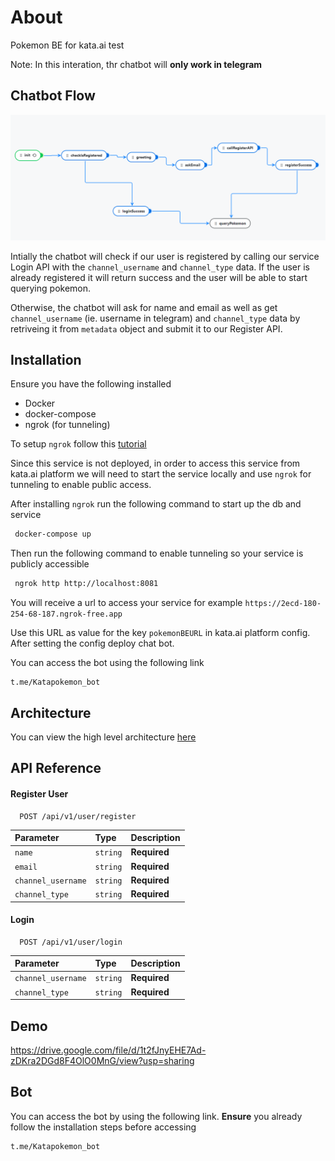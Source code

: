 
# About

Pokemon BE for kata.ai test

Note: In this interation, thr chatbot will **only work in telegram**

## Chatbot Flow
![chatbot flow](chatbotflow.png)



Intially the chatbot will check if our user is registered by calling our service Login API with the `channel_username` and `channel_type` data.
If the user is already registered it will return success and the user will be able to start querying pokemon.

Otherwise, the chatbot will ask for name and email as well as get `channel_username` (ie. username in telegram) and `channel_type`
data by retriveing it from `metadata` object and submit it to our Register API.

## Installation

Ensure you have the following installed
- Docker
- docker-compose
- ngrok (for tunneling)

To setup `ngrok` follow this [tutorial](https://ngrok.com/docs/getting-started/?os=windows)

Since this service is not deployed, in order to access this service from kata.ai platform we will need to start the service locally and use `ngrok` for tunneling to enable public access.

After installing `ngrok` run the following command to start up the db and service
```bash
 docker-compose up
```
    
Then run the following command to enable tunneling so your service is publicly accessible
```bash
 ngrok http http://localhost:8081
```

You will receive a url to access your service for example `https://2ecd-180-254-68-187.ngrok-free.app`

Use this URL as value for the key `pokemonBEURL` in kata.ai platform config. After setting the config deploy chat bot.

You can access the bot using the following link

````
t.me/Katapokemon_bot
````

## Architecture

You can view the high level architecture [here](https://docs.google.com/document/d/1deJrplqLJ8QGyYABiC_1I-vAdSWDYoVGufBqZl9KfT8/edit?usp=sharing) 
## API Reference

#### Register User

```http
  POST /api/v1/user/register
```

| Parameter | Type     | Description                |
| :-------- | :------- | :------------------------- |
| `name` | `string` | **Required** |
| `email`      | `string` | **Required** |
| `channel_username` | `string` | **Required** |
| `channel_type`     | `string` | **Required** |

#### Login

```http
  POST /api/v1/user/login
```

| Parameter          | Type     | Description                       |
|:-------------------| :------- | :-------------------------------- |
| `channel_username` | `string` | **Required** |
| `channel_type`     | `string` | **Required** |




## Demo

https://drive.google.com/file/d/1t2fJnyEHE7Ad-zDKra2DGd8F4OlO0MnG/view?usp=sharing

## Bot
You can access the bot by using the following link. **Ensure** you already follow the installation steps before accessing

````
t.me/Katapokemon_bot
````